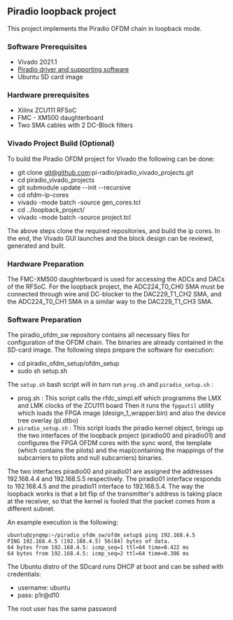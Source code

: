 ## Piradio loopback project

This project implements the Piradio OFDM chain in loopback mode.

### Software Prerequisites

 * Vivado 2021.1
 * [Piradio driver and supporting software](https://github.com/pi-radio/piradio_ofdm_sw.git)
 * Ubuntu SD card image

### Hardware prerequisites

* Xilinx ZCU111 RFSoC
* FMC - XM500 daughterboard
* Two SMA cables with 2 DC-Block filters

### Vivado Project Build (Optional)

To build the Piradio OFDM project for Vivado the following can be done:

* git clone git@github.com:pi-radio/piradio_vivado_projects.git
* cd piradio_vivado_projects
* git submodule update --init --recursive
* cd ofdm-ip-cores
* vivado -mode batch -source gen_cores.tcl
* cd ../loopback_project/
* vivado -mode batch -source project.tcl

The above steps clone the required repositories, and build the ip cores. In the end, the Vivado GUI launches and the block design can be reviewd, generated and built.

### Hardware Preparation

The FMC-XM500 daughterboard is used for accessing the ADCs and DACs of the RFSoC. For the loopback project, the ADC224_T0_CH0 SMA must be connected through wire and DC-blocker to the DAC229_T1_CH2 SMA,
and the ADC224_T0_CH1 SMA in a similar way to the DAC229_T1_CH3 SMA.

### Software Preparation

The piradio_ofdm_sw repository contains all necessary files for configuration of the OFDM chain. The binaries are already contained in the SD-card image. The following steps prepare the software for execution:

* cd piradio_ofdm_setup/ofdm_setup
* sudo sh setup.sh

The ``setup.sh`` bash script will in turn run ``prog.sh`` and ``piradio_setup.sh`` :

* prog.sh : This script calls the rfdc_simpl.elf which programms the LMX and LMK clocks of the ZCU111 board
  Then it runs the ``fpgautil`` utility which loads the FPGA image (design_1_wrapper.bin) and also the device tree overlay (pl.dtbo)
* ``piradio_setup.sh`` : This script loads the piradio kernel object, brings up the two interfaces of the loopback project (piradio00 and piradio01)
and configures the FPGA OFDM cores with the sync word, the template (which contains the pilots) and the map(containing the mappings of the subcarriers to pilots
and null subcarriers) binaries.

The two interfaces piradio00 and piradio01 are assigned the addresses 192.168.4.4 and 192.168.5.5 respectively. The piradio01 interface responds to 192.168.4.5 and the piradio11
interface to 192.168.5.4. The way the loopback works is that a bit flip of the transmitter's address is taking place at the receiver, so that the kernel is fooled that the packet comes from a 
different subnet.

An example execution is the following:
```
ubuntu@zynqmp:~/piradio_ofdm_sw/ofdm_setup$ ping 192.168.4.5
PING 192.168.4.5 (192.168.4.5) 56(84) bytes of data.
64 bytes from 192.168.4.5: icmp_seq=1 ttl=64 time=0.422 ms
64 bytes from 192.168.4.5: icmp_seq=2 ttl=64 time=0.386 ms

```

  The Ubuntu distro of the SDcard runs DHCP at boot and can be sshed with credentials: 
  * username: ubuntu
  * pass: p1r@d10
  
  The root user has the same password 
